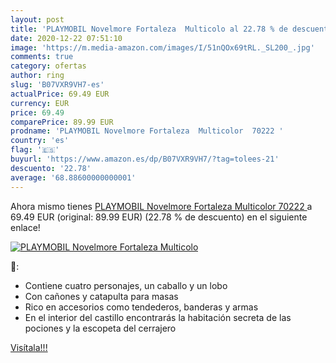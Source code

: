 ```yaml
---
layout: post
title: 'PLAYMOBIL Novelmore Fortaleza  Multicolo al 22.78 % de descuento'
date: 2020-12-22 07:51:10
image: 'https://m.media-amazon.com/images/I/51nQOx69tRL._SL200_.jpg'
comments: true
category: ofertas
author: ring
slug: 'B07VXR9VH7-es'
actualPrice: 69.49 EUR
currency: EUR
price: 69.49
comparePrice: 89.99 EUR
prodname: 'PLAYMOBIL Novelmore Fortaleza  Multicolor  70222 '
country: 'es'
flag: '🇪🇸'
buyurl: 'https://www.amazon.es/dp/B07VXR9VH7/?tag=tolees-21'
descuento: '22.78'
average: '68.88600000000001'
---
```


Ahora mismo tienes [PLAYMOBIL Novelmore Fortaleza  Multicolor  70222 ](https://www.amazon.es/dp/B07VXR9VH7/?tag=tolees-21) a 69.49 EUR (original: 89.99 EUR) (22.78 %  de descuento) en el siguiente enlace!

[![PLAYMOBIL Novelmore Fortaleza  Multicolo](https://m.media-amazon.com/images/I/51nQOx69tRL._SL200_.jpg)](https://www.amazon.es/dp/B07VXR9VH7/?tag=tolees-21)

🔎:

- Contiene cuatro personajes, un caballo y un lobo
- Con cañones y catapulta para masas
- Rico en accesorios como tendederos, banderas y armas
- En el interior del castillo encontrarás la habitación secreta de las pociones y la escopeta del cerrajero

[Visítala!!!](https://www.amazon.es/dp/B07VXR9VH7/?tag=tolees-21)
